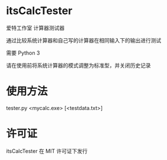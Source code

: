 itsCalcTester
====================

爱特工作室 计算器测试器

通过比较系统计算器和自己写的计算器在相同输入下的输出进行测试

需要 Python 3

请在使用前将系统计算器的模式调整为标准型，并关闭历史记录


使用方法
====================

tester.py <mycalc.exe> [<testdata.txt>]


许可证
====================

itsCalcTester 在 MIT 许可证下发行
